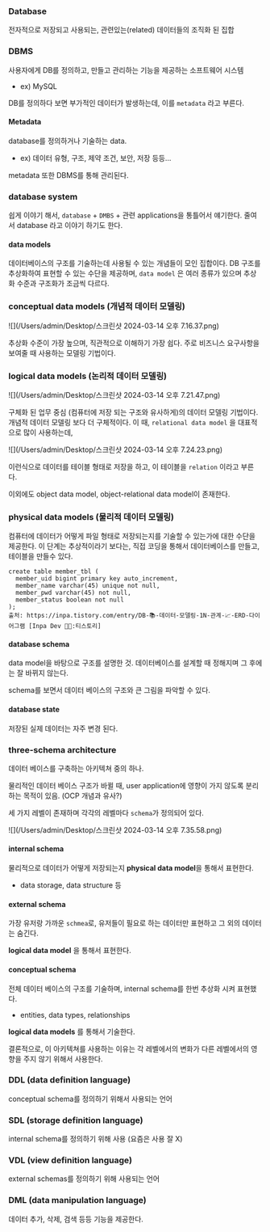 

### Database
전자적으로 저장되고 사용되는, 관련있는(related) 데이터들의 조직화 된 집합

### DBMS 
사용자에게 DB를 정의하고, 만들고 관리하는 기능을 제공하는 소프트웨어 시스템 
* ex) MySQL

DB를 정의하다 보면 부가적인 데이터가 발생하는데, 이를 `metadata` 라고 부른다.

#### Metadata

database를 정의하거나 기술하는 data. 
* ex) 데이터 유형, 구조, 제약 조건, 보안, 저장 등등...

metadata 또한 DBMS를 통해 관리된다.

### database system

쉽게 이야기 해서, `database` + `DMBS` + 관련 applications을 통틀어서 얘기한다. 줄여서 database 라고
이야기 하기도 한다. 


#### data models
데이터베이스의 구조를 기술하는데 사용될 수 있는 개념들이 모인 집합이다. DB 구조를 추상화하여 표현할
수 있는 수단을 제공하며, `data model` 은 여러 종류가 있으며 추상화 수준과 구조화가 조금씩 다르다.

### conceptual data models (개념적 데이터 모델링)

![](/Users/admin/Desktop/스크린샷 2024-03-14 오후 7.16.37.png)

추상화 수준이 가장 높으며, 직관적으로 이해하기 가장 쉽다. 주로 비즈니스 요구사항을 보여줄 때 사용하는
모델링 기법이다. 


### logical data models (논리적 데이터 모델링)

![](/Users/admin/Desktop/스크린샷 2024-03-14 오후 7.21.47.png)

구체화 된 업무 중심 (컴퓨터에 저장 되는 구조와 유사하게)의 데이터 모델링 기법이다. 개념적 데이터 모델링
보다 더 구체적이다. 이 때, `relational data model` 을 대표적으로 많이 사용하는데,

![](/Users/admin/Desktop/스크린샷 2024-03-14 오후 7.24.23.png)

이런식으로 데이터를 테이블 형태로 저장을 하고, 이 테이블을 `relation` 이라고 부른다.

이외에도 object data model, object-relational data model이 존재한다.


### physical data models (물리적 데이터 모델링)

컴퓨터에 데이터가 어떻게 파일 형태로 저장되는지를 기술할 수 있는가에 대한 수단을 제공한다. 
이 단계는 추상적이라기 보다는, 직접 코딩을 통해서 데이터베이스를 만들고, 테이블을 만들수 있다.

```mysql
create table member_tbl ( 
  member_uid bigint primary key auto_increment,
  member_name varchar(45) unique not null,
  member_pwd varchar(45) not null,
  member_status boolean not null
);
출처: https://inpa.tistory.com/entry/DB-📚-데이터-모델링-1N-관계-📈-ERD-다이어그램 [Inpa Dev 👨‍💻:티스토리]
```

#### database schema
data model을 바탕으로 구조를 설명한 것. 데이터베이스를 설계할 때 정해지며 그 후에는 잘 바뀌지
않는다.

schema를 보면서 데이터 베이스의 구조와 큰 그림을 파악할 수 있다.


#### database state

저장된 실제 데이터는 자주 변경 된다.


### three-schema architecture

데이터 베이스를 구축하는 아키텍쳐 중의 하나. 

물리적인 데이터 베이스 구조가 바뀔 때, user application에 영향이 가지 않도록 
분리하는 목적이 있음. (OCP 개념과 유사?)

세 가지 레벨이 존재하며 각각의 레벨마다 `schema`가 정의되어 있다. 

![](/Users/admin/Desktop/스크린샷 2024-03-14 오후 7.35.58.png)

#### internal schema

물리적으로 데이터가 어떻게 저장되는지 **physical data model**을 통해서 표현한다. 

* data storage, data structure 등

#### external schema

가장 유저랑 가까운 `schmea`로, 유저들이 필요로 하는 데이터만 표현하고 그 외의 데이터는 숨긴다.

**logical data model** 을 통해서 표현한다.

#### conceptual schema

전체 데이터 베이스의 구조를 기술하며, internal schema를 한번 추상화 시켜 표현했다. 

* entities, data types, relationships

**logical data models** 를 통해서 기술한다.


결론적으로, 이 아키텍쳐를 사용하는 이유는 각 레벨에서의 변화가 다른 레벨에서의 영향을 주지 않기
위해서 사용한다. 


### DDL (data definition language)

conceptual schema를 정의하기 위해서 사용되는 언어


### SDL (storage definition language)

internal schema를 정의하기 위해 사용 (요즘은 사용 잘 X)

### VDL (view definition language)
external schemas를 정의하기 위해 사용되는 언어

### DML (data manipulation language)

데이터 추가, 삭제, 검색 등등 기능을 제공한다.

